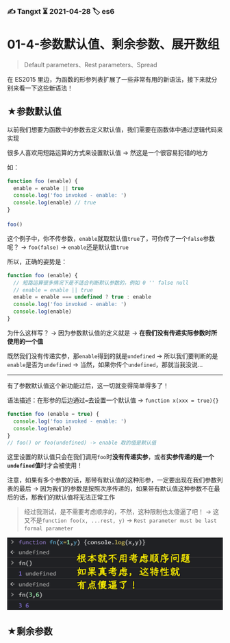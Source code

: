 ### ✍️ Tangxt ⏳ 2021-04-28 🏷️ es6

# 01-4-参数默认值、剩余参数、展开数组

> Default parameters、Rest parameters、Spread

在 ES2015 里边，为函数的形参列表扩展了一些非常有用的新语法，接下来就分别来看一下这些新语法！

## ★参数默认值

以前我们想要为函数中的参数去定义默认值，我们需要在函数体中通过逻辑代码来实现

很多人喜欢用短路运算的方式来设置默认值 -> 然这是一个很容易犯错的地方

如：

``` js
function foo (enable) {
  enable = enable || true
  console.log('foo invoked - enable: ')
  console.log(enable) // true
}

foo()
```

这个例子中，你不传参数，`enable`就取默认值`true`了，可你传了一个`false`参数呢？ -> `foo(false)` -> `enable`还是默认值`true`

所以，正确的姿势是：

``` js
function foo (enable) {
  // 短路运算很多情况下是不适合判断默认参数的，例如 0 '' false null
  // enable = enable || true
  enable = enable === undefined ? true : enable
  console.log('foo invoked - enable: ')
  console.log(enable)
}
```

为什么这样写？ -> 因为参数默认值的定义就是 -> **在我们没有传递实际参数时所使用的一个值**

既然我们没有传递实参，那`enable`得到的就是`undefined` -> 所以我们要判断的是`enable`是否为`undefined` -> 当然，如果你传个`undefined`，那就当我没说…

---

有了参数默认值这个新功能过后，这一切就变得简单得多了！

语法描述：在形参的后边通过`=`去设置一个默认值 -> `function x(xxx = true){}`

``` js
function foo (enable = true) {
  console.log('foo invoked - enable: ')
  console.log(enable)
}
// foo() or foo(undefined) -> enable 取的值是默认值
```

这里设置的默认值只会在我们调用`foo`时**没有传递实参**，或者**实参传递的是一个`undefined`值**时才会被使用！

注意，如果有多个参数的话，那带有默认值的这种形参，一定要出现在我们参数列表的最后 -> 因为我们的参数是按照次序传递的，如果带有默认值这种参数不在最后的话，那我们的默认值将无法正常工作

> 经过我测试，是不需要考虑顺序的，不然，这种限制也太傻逼了吧！ -> 这又不是`function foo(x, ...rest, y)` -> `Rest parameter must be last formal parameter`

![不考虑形参顺序](assets/img/2021-04-29-21-08-47.png)

## ★剩余参数


